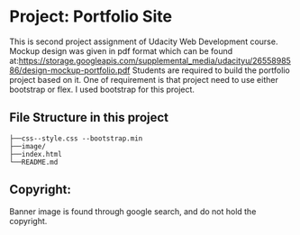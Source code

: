 # Project: Portfolio Site
This is second project assignment of Udacity Web Development course. Mockup design was given in pdf format which can be found at:https://storage.googleapis.com/supplemental_media/udacityu/2655898586/design-mockup-portfolio.pdf Students are required to build the portfolio project based on it. One of requirement is that project need to use either bootstrap or flex. I used bootstrap for this project. 

## File Structure in this project

    ├──css--style.css --bootstrap.min
    ├──image/
    ├──index.html
    └──README.md

## Copyright:
Banner image is found through google search, and do not hold the copyright.



